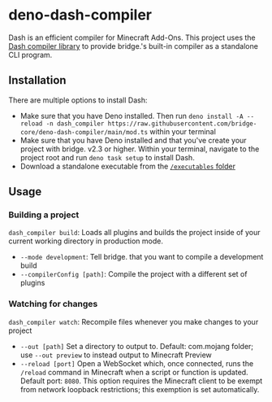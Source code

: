 # deno-dash-compiler
Dash is an efficient compiler for Minecraft Add-Ons.
This project uses the [Dash compiler library](https://github.com/bridge-core/dash-compiler) to provide bridge.'s built-in compiler as a standalone CLI program.

## Installation

There are multiple options to install Dash:
- Make sure that you have Deno installed. Then run `deno install -A --reload -n dash_compiler https://raw.githubusercontent.com/bridge-core/deno-dash-compiler/main/mod.ts` within your terminal
- Make sure that you have Deno installed and that you've create your project with bridge. v2.3 or higher. Within your terminal, navigate to the project root and run `deno task setup` to install Dash.
- Download a standalone executable from the [`/executables` folder](https://github.com/bridge-core/deno-dash-compiler/tree/main/executables)

## Usage

### Building a project

`dash_compiler build`: Loads all plugins and builds the project inside of your current working directory in production mode.
- `--mode development`: Tell bridge. that you want to compile a development build
- `--compilerConfig [path]`: Compile the project with a different set of plugins

### Watching for changes
`dash_compiler watch`: Recompile files whenever you make changes to your project
- `--out [path]` Set a directory to output to. Default: com.mojang folder; use `--out preview` to instead output to Minecraft Preview
- `--reload [port]` Open a WebSocket which, once connected, runs the `/reload` command in Minecraft when a script or function is updated. Default port: `8080`. This option requires the Minecraft client to be exempt from network loopback restrictions; this exemption is set automatically.
